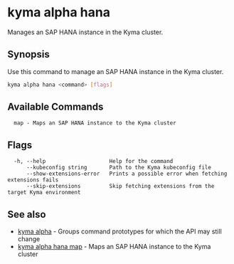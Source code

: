 # kyma alpha hana

Manages an SAP HANA instance in the Kyma cluster.

## Synopsis

Use this command to manage an SAP HANA instance in the Kyma cluster.

```bash
kyma alpha hana <command> [flags]
```

## Available Commands

```text
  map - Maps an SAP HANA instance to the Kyma cluster
```

## Flags

```text
  -h, --help                    Help for the command
      --kubeconfig string       Path to the Kyma kubeconfig file
      --show-extensions-error   Prints a possible error when fetching extensions fails
      --skip-extensions         Skip fetching extensions from the target Kyma environment
```

## See also

* [kyma alpha](kyma_alpha.md)                   - Groups command prototypes for which the API may still change
* [kyma alpha hana map](kyma_alpha_hana_map.md) - Maps an SAP HANA instance to the Kyma cluster
